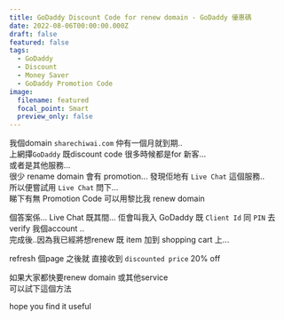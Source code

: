 ```yaml
---
title: GoDaddy Discount Code for renew domain - GoDaddy 優惠碼 
date: 2022-08-06T00:00:00.000Z
draft: false
featured: false
tags:
  - GoDaddy
  - Discount
  - Money Saver
  - GoDaddy Promotion Code
image:
  filename: featured
  focal_point: Smart
  preview_only: false
---
```

我個domain `sharechiwai.com` 仲有一個月就到期..  
上網𢳂`GoDaddy` 既discount code 很多時候都是for 新客...  
或者是其他服務...   
很少 rename domain 會有 promotion... 
發現佢地有 `Live Chat` 這個服務..  
所以便嘗試用 `Live Chat` 問下...  
睇下有無 Promotion Code 可以用黎比我 renew domain   

個答案係... Live Chat 既其間... 佢會叫我入 GoDaddy 既 `Client Id` 同 `PIN` 去verify 我個account ..  
完成後..因為我已經將想renew 既 item 加到 shopping cart 上...

refresh 個page 之後就 直接收到 `discounted price`  20% off  

如果大家都快要renew domain 或其他service   
可以試下這個方法  

hope you find it useful
